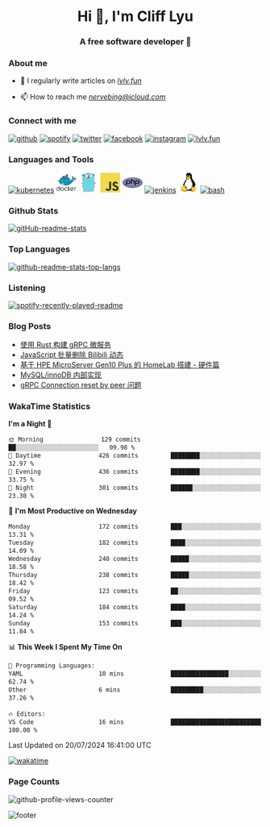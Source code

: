 <h1 align="center">Hi 👋, I'm Cliff Lyu</h1>
<h3 align="center">A free software developer 🤖️</h3>

### About me

- 📝 I regularly write articles on *[lvlv.fun](https://lvlv.fun)*

- 📫 How to reach me *[nervebing@icloud.com](mailto:nervebing@icloud.com)*

### Connect with me

<a href="https://github.com/NERVEbing" target="_blank"><img src="https://raw.githubusercontent.com/rahuldkjain/github-profile-readme-generator/master/src/images/icons/Social/github.svg" alt="github" height="30" width="40" /></a>
<a href="https://open.spotify.com/user/31yked4cegrz6ytwlm33ldcqspri" target="_blank"><img src="https://raw.githubusercontent.com/rahuldkjain/github-profile-readme-generator/master/src/images/icons/Social/spotify.svg" alt="spotify" height="30" width="40" /></a>
<a href="https://twitter.com/nervebing" target="_blank"><img src="https://raw.githubusercontent.com/rahuldkjain/github-profile-readme-generator/master/src/images/icons/Social/twitter.svg" alt="twitter" height="30" width="40" /></a>
<a href="https://fb.com/nervebing" target="_blank"><img src="https://raw.githubusercontent.com/rahuldkjain/github-profile-readme-generator/master/src/images/icons/Social/facebook.svg" alt="facebook" height="30" width="40" /></a>
<a href="https://instagram.com/cliff.lyu" target="_blank"><img src="https://raw.githubusercontent.com/rahuldkjain/github-profile-readme-generator/master/src/images/icons/Social/instagram.svg" alt="instagram" height="30" width="40" /></a>
<a href="https://lvlv.fun/index.xml" target="_blank"><img src="https://raw.githubusercontent.com/rahuldkjain/github-profile-readme-generator/master/src/images/icons/Social/rss.svg" alt="lvlv.fun" height="30" width="40" /></a>

### Languages and Tools

<a href="https://kubernetes.io" target="_blank"><img src="https://www.vectorlogo.zone/logos/kubernetes/kubernetes-icon.svg" alt="kubernetes" width="40" height="40"/></a>
<a href="https://www.docker.com/" target="_blank"><img src="https://raw.githubusercontent.com/devicons/devicon/master/icons/docker/docker-original-wordmark.svg" alt="docker" width="40" height="40"/></a>
<a href="https://golang.org" target="_blank"><img src="https://raw.githubusercontent.com/devicons/devicon/master/icons/go/go-original.svg" alt="go" width="40" height="40"/></a>
<a href="https://developer.mozilla.org/en-US/docs/Web/JavaScript" target="_blank"><img src="https://raw.githubusercontent.com/devicons/devicon/master/icons/javascript/javascript-original.svg" alt="javascript" width="40" height="40"/></a>
<a href="https://www.php.net" target="_blank"><img src="https://raw.githubusercontent.com/devicons/devicon/master/icons/php/php-original.svg" alt="php" width="40" height="40"/></a>
<a href="https://www.jenkins.io" target="_blank"><img src="https://www.vectorlogo.zone/logos/jenkins/jenkins-icon.svg" alt="jenkins" width="40" height="40"/></a>
<a href="https://www.linux.org/" target="_blank"><img src="https://raw.githubusercontent.com/devicons/devicon/master/icons/linux/linux-original.svg" alt="linux" width="40" height="40"/></a>
<a href="https://www.gnu.org/software/bash/" target="_blank"><img src="https://www.vectorlogo.zone/logos/gnu_bash/gnu_bash-icon.svg" alt="bash" width="40" height="40"/></a>

### Github Stats

[![gitHub-readme-stats](https://github-readme-stats.vercel.app/api?username=NERVEbing&show_icons=true&include_all_commits=true&theme=buefy&hide_border=true&hide_title=true&count_private=true)](https://github.com/NERVEbing?tab=repositories)

### Top Languages

[![github-readme-stats-top-langs](https://github-readme-stats.vercel.app/api/top-langs?username=NERVEbing&layout=compact&hide_border=true&hide_title=true&hide=html,css)](https://github.com/NERVEbing?tab=repositories)

### Listening

[![spotify-recently-played-readme](https://spotify-recently-played-readme.vercel.app/api?user=31yked4cegrz6ytwlm33ldcqspri&count=3&unique=true&width=300)](https://open.spotify.com/user/31yked4cegrz6ytwlm33ldcqspri)

### Blog Posts

<!-- BLOG-POST-LIST:START -->
- [使用 Rust 构建 gRPC 微服务](https://lvlv.fun/posts/2022-05-30/)
- [JavaScript 批量删除 Bilibili 动态](https://lvlv.fun/posts/2022-05-21/)
- [基于 HPE MicroServer Gen10 Plus 的 HomeLab 搭建 - 硬件篇](https://lvlv.fun/posts/2022-05-08/)
- [MySQL/innoDB 内部实现](https://lvlv.fun/posts/2019-10-29/)
- [gRPC Connection reset by peer 问题](https://lvlv.fun/posts/2019-07-22/)
<!-- BLOG-POST-LIST:END -->

### WakaTime Statistics

<!--START_SECTION:waka-->
**I'm a Night 🦉** 

```text
🌞 Morning                129 commits         ██░░░░░░░░░░░░░░░░░░░░░░░   09.98 % 
🌆 Daytime                426 commits         ████████░░░░░░░░░░░░░░░░░   32.97 % 
🌃 Evening                436 commits         ████████░░░░░░░░░░░░░░░░░   33.75 % 
🌙 Night                  301 commits         ██████░░░░░░░░░░░░░░░░░░░   23.30 % 
```
📅 **I'm Most Productive on Wednesday** 

```text
Monday                   172 commits         ███░░░░░░░░░░░░░░░░░░░░░░   13.31 % 
Tuesday                  182 commits         ████░░░░░░░░░░░░░░░░░░░░░   14.09 % 
Wednesday                240 commits         █████░░░░░░░░░░░░░░░░░░░░   18.58 % 
Thursday                 238 commits         █████░░░░░░░░░░░░░░░░░░░░   18.42 % 
Friday                   123 commits         ██░░░░░░░░░░░░░░░░░░░░░░░   09.52 % 
Saturday                 184 commits         ████░░░░░░░░░░░░░░░░░░░░░   14.24 % 
Sunday                   153 commits         ███░░░░░░░░░░░░░░░░░░░░░░   11.84 % 
```


📊 **This Week I Spent My Time On** 

```text
💬 Programming Languages: 
YAML                     10 mins             ████████████████░░░░░░░░░   62.74 % 
Other                    6 mins              █████████░░░░░░░░░░░░░░░░   37.26 % 

🔥 Editors: 
VS Code                  16 mins             █████████████████████████   100.00 % 
```


 Last Updated on 20/07/2024 16:41:00 UTC
<!--END_SECTION:waka-->

[![wakatime](https://wakatime.com/badge/user/b4cec690-e55c-4ccf-8cd6-7b05c5a679ed.svg)](https://wakatime.com/@b4cec690-e55c-4ccf-8cd6-7b05c5a679ed)

### Page Counts

![github-profile-views-counter](https://komarev.com/ghpvc/?username=NERVEbing&label=Profile%20views&color=ff69b4&style=for-the-badge)

![footer](https://capsule-render.vercel.app/api?type=waving&color=gradient&height=60&section=footer)
